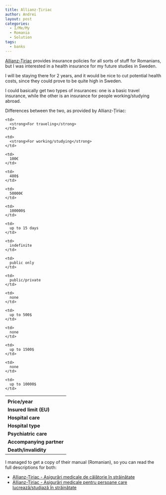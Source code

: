 ```yaml
---
title: Allianz-Țiriac
author: Andrei
layout: post
categories:
  - I/Me/My
  - Romania
  - Solution
tags:
  - banks
---
```

[Allianz-Țiriac][1] provides insurance policies for all sorts of stuff for Romanians, but I was interested in a health insurance for my future studies in Sweden.

I will be staying there for 2 years, and it would be nice to cut potential health costs, since they could prove to be quite high in Sweden.

I could basically get two types of insurances: one is a basic travel insurance, while the other is an insurance for people working/studying abroad.

Differences between the two, as provided by Allianz-Țiriac:

<table border="0">
  <tr>
    <td>
    </td>
    
    <td>
      <strong>For traveling</strong>
    </td>
    
    <td>
      <strong>For working/studying</strong>
    </td>
  </tr>
  
  <tr>
    <td>
      <strong>Price/year</strong>
    </td>
    
    <td>
      100€
    </td>
    
    <td>
      480$
    </td>
  </tr>
  
  <tr>
    <td>
      <strong>Insured limit (EU)</strong>
    </td>
    
    <td>
      50000€
    </td>
    
    <td>
      100000$
    </td>
  </tr>
  
  <tr>
    <td>
      <strong>Hospital care</strong>
    </td>
    
    <td>
      up to 15 days
    </td>
    
    <td>
      indefinite
    </td>
  </tr>
  
  <tr>
    <td>
      <strong>Hospital type</strong>
    </td>
    
    <td>
      public only
    </td>
    
    <td>
      public/private
    </td>
  </tr>
  
  <tr>
    <td>
      <strong>Psychiatric care</strong>
    </td>
    
    <td>
      none
    </td>
    
    <td>
      up to 500$
    </td>
  </tr>
  
  <tr>
    <td>
      <strong>Accompanying partner</strong>
    </td>
    
    <td>
      none
    </td>
    
    <td>
      up to 1500$
    </td>
  </tr>
  
  <tr>
    <td>
      <strong>Death/invalidity</strong>
    </td>
    
    <td>
      none
    </td>
    
    <td>
      up to 10000$
    </td>
  </tr>
</table>

I managed to get a copy of their manual (Romanian), so you can read the full descriptions for both:

*   [Allianz-Țiriac - Asigurări medicale de călătorie în străinătate][2]
*   [Allianz-Țiriac - Asigurări medicale pentru persoane care lucrează/studiază în străinătate][3]

 [1]: http://www.allianztiriac.ro
 [2]: http://blog.andreineculau.com/wp-content/uploads/2008/06/allianztiriac-asigurari-de-calatorie.pdf
 [3]: http://blog.andreineculau.com/wp-content/uploads/2008/06/allianztiriac-asigurari-de-lucru-si-studii.pdf